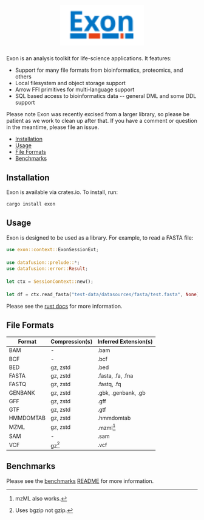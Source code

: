 <h1 align="center">
    <img src="https://raw.githubusercontent.com/wheretrue/exon/main/.github/images/logo.svg" width="220px" alt="Exon" />
</h1>

Exon is an analysis toolkit for life-science applications. It features:

* Support for many file formats from bioinformatics, proteomics, and others
* Local filesystem and object storage support
* Arrow FFI primitives for multi-language support
* SQL based access to bioinformatics data -- general DML and some DDL support

Please note Exon was recently excised from a larger library, so please be patient as we work to clean up after that. If you have a comment or question in the meantime, please file an issue.

* [Installation](#installation)
* [Usage](#usage)
* [File Formats](#file-formats)
* [Benchmarks](#benchmarks)

## Installation

Exon is available via crates.io. To install, run:

```bash
cargo install exon
```

## Usage

Exon is designed to be used as a library. For example, to read a FASTA file:

```rust
use exon::context::ExonSessionExt;

use datafusion::prelude::*;
use datafusion::error::Result;

let ctx = SessionContext::new();

let df = ctx.read_fasta("test-data/datasources/fasta/test.fasta", None).await?;
```

Please see the [rust docs](https://docs.rs/exon) for more information.

## File Formats

| Format    | Compression(s) | Inferred Extension(s) |
| --------- | -------------- | --------------------- |
| BAM       | -              | .bam                  |
| BCF       | -              | .bcf                  |
| BED       | gz, zstd       | .bed                  |
| FASTA     | gz, zstd       | .fasta, .fa, .fna     |
| FASTQ     | gz, zstd       | .fastq, .fq           |
| GENBANK   | gz, zstd       | .gbk, .genbank, .gb   |
| GFF       | gz, zstd       | .gff                  |
| GTF       | gz, zstd       | .gtf                  |
| HMMDOMTAB | gz, zstd       | .hmmdomtab            |
| MZML      | gz, zstd       | .mzml[^2]             |
| SAM       | -              | .sam                  |
| VCF       | gz[^1]         | .vcf                  |

[^1]: Uses bgzip not gzip.
[^2]: mzML also works.

## Benchmarks

Please see the [benchmarks](exon-benchmarks) [README](exon-benchmarks/README.md) for more information.
